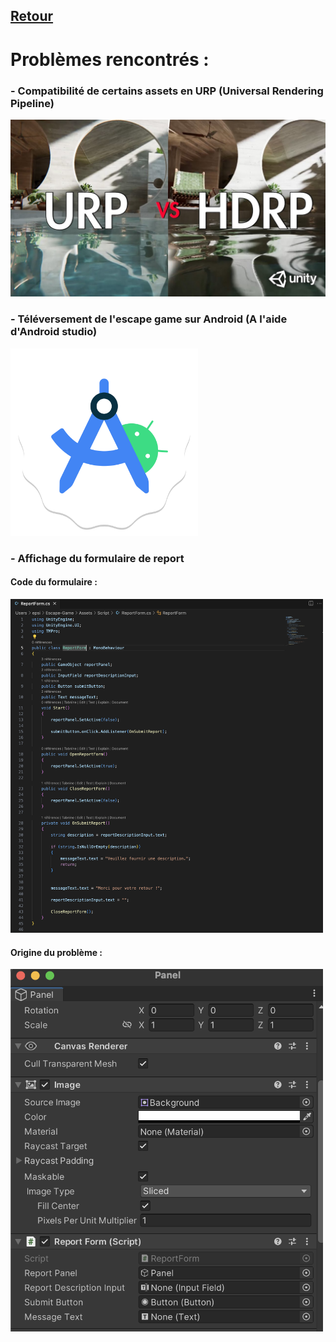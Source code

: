 ## [Retour](/Readme.md)

# Problèmes rencontrés :

### - Compatibilité de certains assets en URP (Universal Rendering Pipeline)

<img src="/Images/urp_unity.jpg" alt="Unity_urp" width="600">

### - Téléversement de l'escape game sur Android (A l'aide d'Android studio)

<img src="/Images/android_studio_logo.png" alt="androidstudio" width="300">

### - Affichage du formulaire de report 


#### Code du formulaire :
<img src="/Images/code_formulaire" alt="code form" width="500">

#### Origine du problème :
<img src="/Images/probleme_unity.png" alt="probleme unity" width="500">




